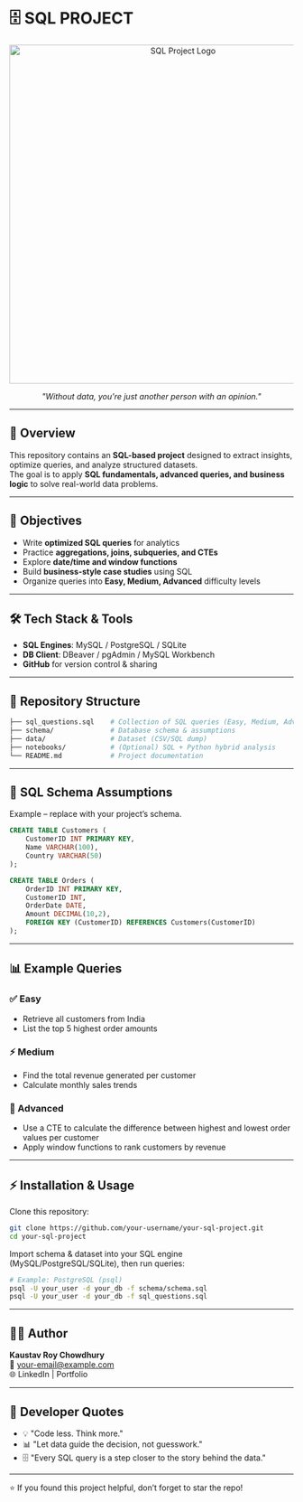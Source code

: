 # 🗄️ SQL PROJECT

<p align="center">
  <img src="https://img.shields.io/badge/SQL-Project-orange?style=for-the-badge&logo=postgresql&logoColor=white" alt="SQL Project Logo" width="600"/>
</p>

<p align="center">
  <em>"Without data, you're just another person with an opinion."</em>
</p>

---

## 🚀 Overview  
This repository contains an **SQL-based project** designed to extract insights, optimize queries, and analyze structured datasets.  
The goal is to apply **SQL fundamentals, advanced queries, and business logic** to solve real-world data problems.

---

## 🎯 Objectives  
- Write **optimized SQL queries** for analytics  
- Practice **aggregations, joins, subqueries, and CTEs**  
- Explore **date/time and window functions**  
- Build **business-style case studies** using SQL  
- Organize queries into **Easy, Medium, Advanced** difficulty levels  

---

## 🛠️ Tech Stack & Tools  
- **SQL Engines**: MySQL / PostgreSQL / SQLite  
- **DB Client**: DBeaver / pgAdmin / MySQL Workbench  
- **GitHub** for version control & sharing  

---

## 📂 Repository Structure  
```bash
├── sql_questions.sql    # Collection of SQL queries (Easy, Medium, Advanced)
├── schema/              # Database schema & assumptions
├── data/                # Dataset (CSV/SQL dump)
├── notebooks/           # (Optional) SQL + Python hybrid analysis
└── README.md            # Project documentation
```

---

## 🧩 SQL Schema Assumptions  
Example – replace with your project’s schema.

```sql
CREATE TABLE Customers (
    CustomerID INT PRIMARY KEY,
    Name VARCHAR(100),
    Country VARCHAR(50)
);

CREATE TABLE Orders (
    OrderID INT PRIMARY KEY,
    CustomerID INT,
    OrderDate DATE,
    Amount DECIMAL(10,2),
    FOREIGN KEY (CustomerID) REFERENCES Customers(CustomerID)
);
```

---

## 📊 Example Queries

### ✅ Easy
- Retrieve all customers from India  
- List the top 5 highest order amounts  

### ⚡ Medium
- Find the total revenue generated per customer  
- Calculate monthly sales trends  

### 🚀 Advanced
- Use a CTE to calculate the difference between highest and lowest order values per customer  
- Apply window functions to rank customers by revenue  

---

## ⚡ Installation & Usage

Clone this repository:
```bash
git clone https://github.com/your-username/your-sql-project.git
cd your-sql-project
```

Import schema & dataset into your SQL engine (MySQL/PostgreSQL/SQLite), then run queries:
```bash
# Example: PostgreSQL (psql)
psql -U your_user -d your_db -f schema/schema.sql
psql -U your_user -d your_db -f sql_questions.sql
```

---

## 👨‍💻 Author
**Kaustav Roy Chowdhury**  
📧 your-email@example.com  
🌐 LinkedIn | Portfolio

---

## 💬 Developer Quotes
- 💡 "Code less. Think more."  
- 📊 "Let data guide the decision, not guesswork."  
- 🗄️ "Every SQL query is a step closer to the story behind the data."  

---

⭐ If you found this project helpful, don’t forget to star the repo!
```
